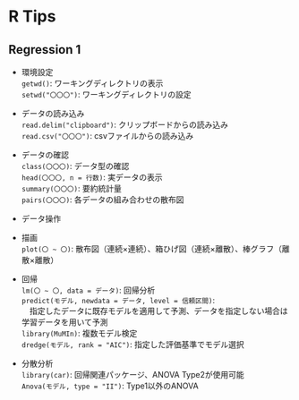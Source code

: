 # R Tips  

## Regression 1  

* 環境設定  
`getwd()`: ワーキングディレクトリの表示  
`setwd("〇〇〇")`: ワーキングディレクトリの設定

* データの読み込み  
`read.delim("clipboard")`: クリップボードからの読み込み  
`read.csv("〇〇〇")`: csvファイルからの読み込み  

* データの確認  
`class(〇〇〇)`: データ型の確認  
`head(〇〇〇, n = 行数)`: 実データの表示  
`summary(〇〇〇)`: 要約統計量  
`pairs(〇〇〇)`: 各データの組み合わせの散布図  

* データ操作  


* 描画  
`plot(〇 ~ 〇)`: 散布図（連続×連続）、箱ひげ図（連続×離散）、棒グラフ（離散×離散）  

* 回帰  
`lm(〇 ~ 〇, data = データ)`: 回帰分析  
`predict(モデル, newdata = データ, level = 信頼区間)`:  
　指定したデータに既存モデルを適用して予測、データを指定しない場合は学習データを用いて予測  
`library(MuMIn)`: 複数モデル検定  
`dredge(モデル, rank = "AIC")`: 指定した評価基準でモデル選択  


* 分散分析  
`library(car)`: 回帰関連パッケージ、ANOVA Type2が使用可能  
`Anova(モデル, type = "II")`: Type1以外のANOVA  





